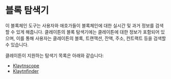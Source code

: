 # 블록 탐색기

이 블록체인 도구는 사용자와 애호가들이 블록체인에 대한 실시간 및 과거 정보를 검색할 수 있게 해줍니다. 클레이튼의 블록 탐색기에는 클레이튼에 대한 정보가 포함되어 있으며, 이를 통해 사용자는 클레이튼의 블록, 트랜잭션, 잔액, 주소, 컨트랙트 등을 검색할 수 있습니다.

클레이튼이 지원하는 탐색기 목록은 아래와 같습니다:

- [Klaytnscope](https://klaytnscope.com/)
- [Klaytnfinder](https://www.klaytnfinder.io/)
